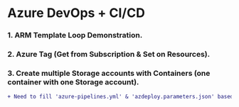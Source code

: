 # Azure DevOps + CI/CD
### 1. ARM Template Loop Demonstration.
### 2. Azure Tag (Get from Subscription & Set on Resources).
### 3. Create multiple Storage accounts with Containers (one container with one Storage account).

```diff
+ Need to fill 'azure-pipelines.yml' & 'azdeploy.parameters.json' based on the environment.
```
